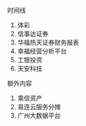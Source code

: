 时间线
1. 体彩
2. 信事达证券
3. 华福热天证券财务报表
4. 幸福经营分析平台
5. 工银投资
6. 天安科技    

额外内容
1. 乘信资产
2. 易连云服务分摊
3. 广州大数据平台

